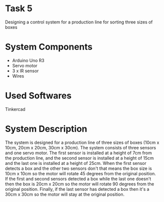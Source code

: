 # Task 5
Designing a control system for a production line for sorting three sizes of boxes

# System Components
- Arduino Uno R3
- Servo motor
- 3 x IR sensor
- Wires
# Used Softwares
Tinkercad
# System Description
The system is designed for a production line of three sizes of boxes (10cm x 10cm, 20cm x 20cm, 30cm x 30cm). The system consists of three sensors and one servo motor. The first sensor is installed at a height of 7cm from the production line, and the second sensor is installed at a height of 15cm and the last one is installed at a height of 25cm.
When the first sensor detects a box and the other two sensors don't that means the box size is 10cm x 10cm so the motor will rotate 45 degrees from the original position. If the first and second sensors detected a box while the last one doesn't then the box is 20cm x 20cm so the motor will rotate 90 degrees from the original position. Finally, if the last sensor has detected a box then it's a 30cm x 30cm so the motor will stay at the original position.
